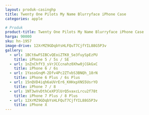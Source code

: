 ```yaml
---
layout: produk-casinghp
title: Twenty One Pilots My Name Blurryface iPhone Case
categories: apple

# Produk
product-title: Twenty One Pilots My Name Blurryface iPhone Case
harga: 90000
sku: hn-1957
image-drive: 12XrMZ9GDqbYsHLFQuT7CjfYIL88G5P3v
gallery:
  - url: 1BCt6wFSIBCvQEoiZTK0_Se3fuySpEzPU
    title: iPhone 5 / 5s / SE
  - url: 1nZnChfY3_sVrJCCcnahz0Xhw0jCGkGxC
    title: iPhone 6 / 6s
  - url: 1YasoGnqM-2Dfv4Pc2ZTvbS3BNQh_18rN
    title: iPhone 6 Plus / 6s Plus
  - url: 15nQVD4iqh6aUVrEr6_KHHxpXNS5UsrYO
    title: iPhone 7 / 8
  - url: 1NT3wVvDthCeXP3lUrQ5vaxcLrcu2f78t
    title: iPhone 7 Plus / 8 Plus
  - url: 12XrMZ9GDqbYsHLFQuT7CjfYIL88G5P3v
    title: iPhone X
---
```


